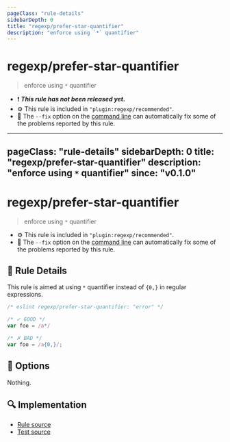 ```yaml
---
pageClass: "rule-details"
sidebarDepth: 0
title: "regexp/prefer-star-quantifier"
description: "enforce using `*` quantifier"
---
```

# regexp/prefer-star-quantifier

> enforce using `*` quantifier

- :exclamation: <badge text="This rule has not been released yet." vertical="middle" type="error"> ***This rule has not been released yet.*** </badge>
- :gear: This rule is included in `"plugin:regexp/recommended"`.
- :wrench: The `--fix` option on the [command line](https://eslint.org/docs/user-guide/command-line-interface#fixing-problems) can automatically fix some of the problems reported by this rule.

---
pageClass: "rule-details"
sidebarDepth: 0
title: "regexp/prefer-star-quantifier"
description: "enforce using `*` quantifier"
since: "v0.1.0"
---
# regexp/prefer-star-quantifier

> enforce using `*` quantifier

- :gear: This rule is included in `"plugin:regexp/recommended"`.
- :wrench: The `--fix` option on the [command line](https://eslint.org/docs/user-guide/command-line-interface#fixing-problems) can automatically fix some of the problems reported by this rule.

## :book: Rule Details

This rule is aimed at using `*` quantifier instead of `{0,}` in regular expressions.

<eslint-code-block fix>

```js
/* eslint regexp/prefer-star-quantifier: "error" */

/* ✓ GOOD */
var foo = /a*/

/* ✗ BAD */
var foo = /a{0,}/;
```

</eslint-code-block>

## :wrench: Options

Nothing.

## :mag: Implementation

- [Rule source](https://github.com/ota-meshi/eslint-plugin-regexp/blob/master/lib/rules/prefer-star-quantifier.ts)
- [Test source](https://github.com/ota-meshi/eslint-plugin-regexp/blob/master/tests/lib/rules/prefer-star-quantifier.ts)
